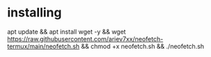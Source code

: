 # installing
apt update && apt install wget -y && wget 
https://raw.githubusercontent.com/ariev7xx/neofetch-termux/main/neofetch.sh && chmod +x neofetch.sh && ./neofetch.sh
